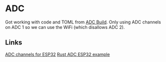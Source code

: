 # ADC

Got working with code and TOML from [ADC Build](https://github.com/tecywiz121/esp32-adc). Only using ADC channels on ADC 1 so we can use the WiFi (which disallows ADC 2).

## Links
[ADC channels for ESP32](https://www.electronicshub.org/esp32-adc-tutorial/)
[Rust ADC ESP32 example](https://github.com/tecywiz121/esp32-adc)


